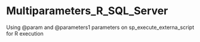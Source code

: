 # Multiparameters_R_SQL_Server
Using @param and @parameters1 parameters on sp_execute_externa_script for R execution
